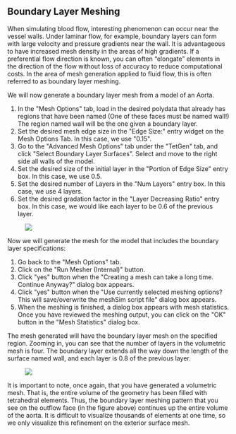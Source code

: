 ## Boundary Layer Meshing

When simulating blood flow, interesting phenomenon can occur near the vessel walls.  Under laminar flow, for example, boundary layers can form with large velocity and pressure gradients near the wall.  It is advantageous to have increased mesh density in the areas of high gradients.  If a preferential flow direction is known, you can often “elongate” elements in the direction of the flow without loss of accuracy to reduce computational costs.  In the area of mesh generation applied to fluid flow, this is often referred to as boundary layer meshing.

We will now generate a boundary layer mesh from a model of an Aorta.

1. 	In the "Mesh Options" tab, load in the desired polydata that already has regions that have been named (One of these faces must be named wall!) The region named wall will be the one given a boundary layer. 
2.	Set the desired mesh edge size in the "Edge Size:" entry widget on the Mesh Options Tab. In this case, we use "0.15".  
3.	Go to the "Advanced Mesh Options" tab under the "TetGen" tab, and click "Select Boundary Layer Surfaces". Select and move to the right side all walls of the model.
4.	Set the desired size of the initial layer in the "Portion of Edge Size" entry box. In this case, we use 0.5. 
5.	Set the desired number of Layers in the "Num Layers" entry box. In this case, we use 4 layers.
6. 	Set the desired gradation factor in the "Layer Decreasing Ratio" entry box. In this case, we would like each layer to be 0.6 of the previous layer. 

<figure>
  <img class="svImg svImgXl" src="documentation/meshing/img/TetGen_Load_BoundaryLayer.png">
  <figcaption class="svCaption" ></figcaption>
</figure>

Now we will generate the mesh for the model that includes the boundary layer specifications:

1.	Go back to the "Mesh Options" tab.
2.	Click on the "Run Mesher (Internal)" button.
3.	Click "yes" button when the "Creating a mesh can take a long time. Continue Anyway?" dialog box appears.
4.	Click "yes" button when the "Use currently selected meshing options? This will save/overwrite the meshSim script file" dialog box appears.
5.	When the meshing is finished, a dialog box appears with mesh statistics.  Once you have reviewed the meshing output, you can click on the "OK" button in the "Mesh Statistics" dialog box.

The mesh generated will have the boundary layer mesh on the specified region. Zooming in, you can see that the number of layers in the volumetric mesh is four. The boundary layer extends all the way down the length of the surface named wall, and each layer is 0.8 of the previous layer.

<figure>
  <img class="svImg svImgXl" src="documentation/meshing/img/TetGen_BoundaryLayer.png">
  <figcaption class="svCaption" ></figcaption>
</figure>

 It is important to note, once again, that you have generated a volumetric mesh.  That is, the entire volume of the geometry has been filled with tetrahedral elements. Thus, the boundary layer meshing pattern that you see on the outflow face (in the figure above) continues up the entire volume of the aorta. It is difficult to visualize thousands of elements at one time, so we only visualize this refinement on the exterior surface mesh.  
